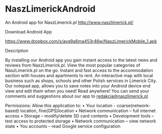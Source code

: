 NaszLimerickAndroid
===================

An Android app for NaszLimerick.pl http://www.naszlimerick.pl/

Download Android App 

https://www.dropbox.com/s/avq9a6ma453r46w/NaszLimerickMobile_1.apk


Description

By installing our Android app you gain instant access to the latest news and reviews from NaszLimerick.pl. View the most popular categories of NaszLimerick.pl on the go.
Instant and fast access to the accommodation section with houses and apartments to rent.
An interactive map with local business such as shops, schools and other Polish services in Limerick City.
Our notepad app, allows you to save notes into your Android device end view and edit them when you need!
Read anywhere!
You can send your comments and suggestions about our app to redakcja@naszlimerick.pl







Permissions:
Allow this application to:
•	Your location - coarse(network-based) location, fine(GPS)location
•	Network communication – full internet access
•	Storage – modify/delete SD card contents
•	Development tools – test access to protected storage
•	Network communication – view network state
•	You accounts – read Google service configuration

